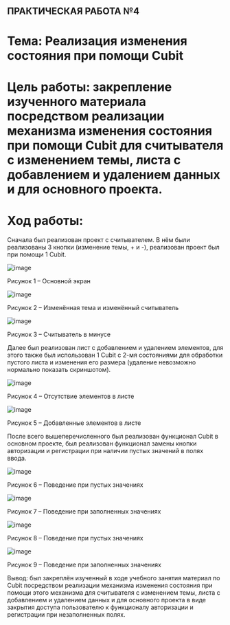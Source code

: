 ## ПРАКТИЧЕСКАЯ РАБОТА №4


# Тема: Реализация изменения состояния при помощи Cubit


# Цель работы: закрепление изученного материала посредством реализации механизма изменения состояния при помощи Cubit для считывателя с изменением темы, листа с добавлением и удалением данных и для основного проекта.


# Ход работы:


Сначала был реализован проект с считывателем. В нём были реализованы 3 кнопки (изменение темы, + и -), реализован проект был при помощи 1 Cubit.

![image](https://user-images.githubusercontent.com/92712495/203959614-3e8d5dc7-6033-4ecf-b1ad-817b86403045.png)

 
Рисунок 1 – Основной экран

![image](https://user-images.githubusercontent.com/92712495/203959592-d679bc66-4785-49cf-9e02-9335627f1b14.png)

 
Рисунок 2 – Изменённая тема и изменённый считыватель

![image](https://user-images.githubusercontent.com/92712495/203959571-3248122a-60fa-47ca-b0b7-7116340d3cb4.png)

 
Рисунок 3 – Считыватель в минусе


Далее был реализован лист с добавлением и удалением элементов, для этого также был использован 1 Cubit с 2-мя состояниями для обработки пустого листа и изменения его размера (удаление невозможно нормально показать скриншотом).

![image](https://user-images.githubusercontent.com/92712495/203959531-5d93c66e-4069-44c2-9a23-ad9cf5a45430.png)

 
Рисунок 4 – Отсутствие элементов в листе

![image](https://user-images.githubusercontent.com/92712495/203959506-6d2219fd-edfc-4eac-8d09-016cd2a8e9dd.png)

 
Рисунок 5 – Добавленные элементов в листе


После всего вышеперечисленного был реализован функционал Cubit в основном проекте, был реализован функционал замены кнопки авторизации и регистрации при наличии пустых значений в полях ввода.

![image](https://user-images.githubusercontent.com/92712495/203959373-86789c41-ae1f-4bcd-b497-e6bb9ce9c59f.png)

 
Рисунок 6 – Поведение при пустых значениях

![image](https://user-images.githubusercontent.com/92712495/203959334-bb9e4588-9280-4aab-a1d0-e8ffd0c037e2.png)

 
Рисунок 7 – Поведение при заполненных значениях

![image](https://user-images.githubusercontent.com/92712495/203959292-ef357d3a-c602-4098-9e3c-767cd2543072.png)

 
Рисунок 8 – Поведение при пустых значениях

![image](https://user-images.githubusercontent.com/92712495/203959259-0e4db5f5-f480-409c-8595-5796c8984eac.png)

 
Рисунок 9 – Поведение при заполненных значениях


Вывод: был закреплён изученный в ходе учебного занятия материал по Cubit посредством реализации механизма изменения состояния при помощи этого механизма для считывателя с изменением темы, листа с добавлением и удалением данных и для основного проекта в виде закрытия доступа пользователю к функционалу авторизации и регистрации при незаполненных полях.

